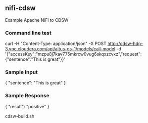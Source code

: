 ## nifi-cdsw
Example Apache NiFi to CDSW

### Command line test

curl -H "Content-Type: application/json" -X POST http://cdsw-hdp-3.vpc.cloudera.com/api/altus-ds-1/models/call-model -d '{"accessKey":"mzpu8j7kav775mkrcw0vug6skqxzcvxz","request":{"sentence":"This is great"}}'


### Sample Input

{
  "sentence": "This is great"
}

### Sample Response

{
    "result": "positive"
}

cdsw-build.sh

